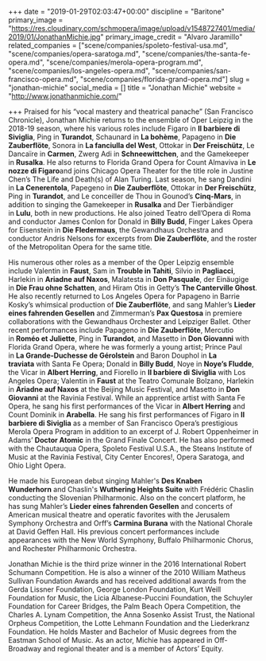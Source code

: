 +++
date = "2019-01-29T02:03:47+00:00"
discipline = "Baritone"
primary_image = "https://res.cloudinary.com/schmopera/image/upload/v1548727401/media/2019/01/JonathanMichie.jpg"
primary_image_credit = "Alvaro Jaramillo"
related_companies = ["scene/companies/spoleto-festival-usa.md", "scene/companies/opera-saratoga.md", "scene/companies/the-santa-fe-opera.md", "scene/companies/merola-opera-program.md", "scene/companies/los-angeles-opera.md", "scene/companies/san-francisco-opera.md", "scene/companies/florida-grand-opera.md"]
slug = "jonathan-michie"
social_media = []
title = "Jonathan Michie"
website = "http://www.jonathanmichie.com/"

+++
Praised for his “vocal mastery and theatrical panache” (San Francisco Chronicle), Jonathan Michie returns to the ensemble of Oper Leipzig in the 2018-19 season, where his various roles include Figaro in **Il barbiere di Siviglia**, Ping in **Turandot**, Schaunard in **La bohème**, Papageno in **Die Zauberflöte**, Sonora in **La fanciulla del West**, Ottokar in **Der Freischütz**, Le Dancaïre in **Carmen**, Zwerg Adi in **Schneewittchen**, and the Gamekeeper in **Rusalka**. He also returns to Florida Grand Opera for Count Almaviva in **Le nozze di Figaro**and joins Chicago Opera Theater for the title role in Justine Chen’s The Life and Death(s) of Alan Turing. Last season, he sang Dandini in **La Cenerentola**, Papegeno in **Die Zauberflöte**, Ottokar in **Der Freischütz**, Ping in **Turandot**, and Le conceiller de Thou in Gounod’s **Cinq-Mars**, in addition to singing the Gamekeeper in **Rusalka** and Der Tierbändiger in **Lulu**, both in new productions. He also joined Teatro dell’Opera di Roma and conductor James Conlon for Donald in **Billy Budd**, Finger Lakes Opera for Eisenstein in **Die Fledermaus**, the Gewandhaus Orchestra and conductor Andris Nelsons for excerpts from **Die Zauberflöte**, and the roster of the Metropolitan Opera for the same title.   
  
His numerous other roles as a member of the Oper Leipzig ensemble include Valentin in **Faust**, Sam in **Trouble in Tahiti**, Silvio in **Pagliacci**, Harlekin in **Ariadne auf Naxos**, Malatesta in **Don Pasquale**, der Einäugige in **Die Frau ohne Schatten**, and Hiram Otis in Getty’s **The Canterville Ghost**. He also recently returned to Los Angeles Opera for Papageno in Barrie Kosky’s whimsical production of **Die Zauberflöte**, and sang Mahler’s **Lieder eines fahrenden Gesellen** and Zimmerman’s **Pax Questosa** in premiere collaborations with the Gewandhaus Orchester and Leipziger Ballet. Other recent performances include Papageno in **Die Zauberflöte**, Mercutio in **Roméo et Juliette**, Ping in **Turandot**, and Masetto in **Don Giovanni** with Florida Grand Opera, where he was formerly a young artist; Prince Paul in **La Grande-Duchesse de Gérolstein** and Baron Douphol in **La traviata** with Santa Fe Opera; Donald in **Billy Budd**, Noye in **Noye’s Fludde**, the Vicar in **Albert Herring**, and Fiorello in **Il barbiere di Siviglia** with Los Angeles Opera; Valentin in **Faust** at the Teatro Comunale Bolzano, Harlekin in **Ariadne auf Naxos** at the Beijing Music Festival, and Masetto in **Don Giovanni** at the Ravinia Festival. While an apprentice artist with Santa Fe Opera, he sang his first performances of the Vicar in **Albert Herring** and Count Dominik in **Arabella**. He sang his first performances of Figaro in **Il barbiere di Siviglia** as a member of San Francisco Opera’s prestigious Merola Opera Program in addition to an excerpt of J. Robert Oppenheimer in Adams’ **Doctor Atomic** in the Grand Finale Concert. He has also performed with the Chautauqua Opera, Spoleto Festival U.S.A., the Steans Institute of Music at the Ravinia Festival, City Center Encores!, Opera Saratoga, and Ohio Light Opera.  
  
He made his European debut singing Mahler's **Des Knaben Wunderhorn** and Chaslin's **Wuthering Heights Suite** with Frédéric Chaslin conducting the Slovenian Philharmonic. Also on the concert platform, he has sung Mahler’s **Lieder eines fahrenden Gesellen** and concerts of American musical theatre and operatic favorites with the Jerusalem Symphony Orchestra and Orff’s **Carmina Burana** with the National Chorale at David Geffen Hall. His previous concert performances include appearances with the New World Symphony, Buffalo Philharmonic Chorus, and Rochester Philharmonic Orchestra.  
  
Jonathan Michie is the third prize winner in the 2016 International Robert Schumann Competition. He is also a winner of the 2010 William Matheus Sullivan Foundation Awards and has received additional awards from the Gerda Lissner Foundation, George London Foundation, Kurt Weill Foundation for Music, the Licia Albanese-Puccini Foundation, the Schuyler Foundation for Career Bridges, the Palm Beach Opera Competition, the Charles A. Lynam Competition, the Anna Sosenko Assist Trust, the National Orpheus Competition, the Lotte Lehmann Foundation and the Liederkranz Foundation. He holds Master and Bachelor of Music degrees from the Eastman School of Music. As an actor, Michie has appeared in Off-Broadway and regional theater and is a member of Actors’ Equity.